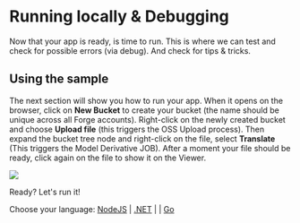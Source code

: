 # Running locally & Debugging

Now that your app is ready, is time to run. This is where we can test and check for possible errors (via debug). And check for tips & tricks.

## Using the sample

The next section will show you how to run your app. When it opens on the browser, click on **New Bucket** to create your bucket (the name should be unique across all Forge accounts). Right-click on the newly created bucket and choose **Upload file** (this triggers the OSS Upload process). Then expand the bucket tree node and right-click on the file, select **Translate** (This triggers the Model Derivative JOB). After a moment your file should be ready, click again on the file to show it on the Viewer.

![](_media/tutorials/run_sample_viewmodels.gif)

Ready? Let's run it!

Choose your language: [NodeJS](environment/rundebug/nodejs) | [.NET](environment/rundebug/net) | | [Go](environment/rundebug/go)